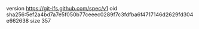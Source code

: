 version https://git-lfs.github.com/spec/v1
oid sha256:5ef2a4bd7a7e5f050b77ceeec0289f7c3fdfba6f4717146d2629fd304e662638
size 357
